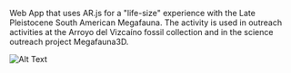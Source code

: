 Web App that uses AR.js for a "life-size" experience with the Late Pleistocene South American Megafauna. The activity is used in outreach activities at the Arroyo del Vizcaíno fossil collection and in the science outreach project Megafauna3D.

![Alt Text](https://github.com/lvar/MegafaunaLifeAR/blob/gh-pages/assets/gif.gif?raw=true)
